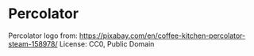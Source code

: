 # Percolator

Percolator logo from:
https://pixabay.com/en/coffee-kitchen-percolator-steam-158978/
License: CC0, Public Domain